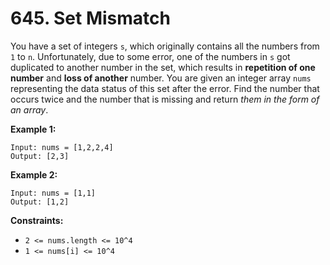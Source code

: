 # 645. Set Mismatch
You have a set of integers `s`, which originally contains all the numbers from `1` to `n`. Unfortunately, due to some error, one of the numbers in `s` got duplicated to another number in the set, which results in **repetition of one number** and **loss of another** number. You are given an integer array `nums` representing the data status of this set after the error. Find the number that occurs twice and the number that is missing and return *them in the form of an array*.

**Example 1:**
```
Input: nums = [1,2,2,4]
Output: [2,3]
```

**Example 2:**
```
Input: nums = [1,1]
Output: [1,2]
```

**Constraints:**
- `2 <= nums.length <= 10^4`
- `1 <= nums[i] <= 10^4`
